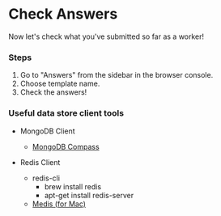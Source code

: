 # Check Answers

Now let's check what you've submitted so far as a worker!

### Steps

1. Go to "Answers" from the sidebar in the browser console.
2. Choose template name.
3. Check the answers!

### Useful data store client tools

- MongoDB Client
  - [MongoDB Compass](https://www.mongodb.com/try/download/compass)

- Redis Client
  - redis-cli
    - brew install redis
    - apt-get install redis-server
  - [Medis (for Mac)](https://github.com/luin/medis)

